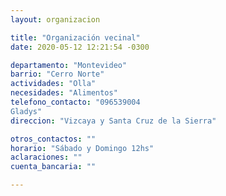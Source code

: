 ```yaml
---
layout: organizacion

title: "Organización vecinal"
date: 2020-05-12 12:21:54 -0300

departamento: "Montevideo"
barrio: "Cerro Norte"
actividades: "Olla"
necesidades: "Alimentos"
telefono_contacto: "096539004
Gladys"
direccion: "Vizcaya y Santa Cruz de la Sierra"

otros_contactos: ""
horario: "Sábado y Domingo 12hs"
aclaraciones: ""
cuenta_bancaria: ""

---
```

